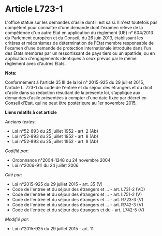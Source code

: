 # Article L723-1

L'office statue sur les demandes d'asile dont il est saisi. Il n'est toutefois pas compétent pour connaître d'une demande
dont l'examen relève de la compétence d'un autre Etat en application du règlement (UE) n° 604/2013 du Parlement européen et
du Conseil, du 26 juin 2013, établissant les critères et mécanismes de détermination de l'Etat membre responsable de l'examen
d'une demande de protection internationale introduite dans l'un des Etats membres par un ressortissant de pays tiers ou un
apatride, ou en application d'engagements identiques à ceux prévus par le même règlement avec d'autres Etats.

**Nota:**

Conformément à l'article 35 III de la loi n° 2015-925 du 29 juillet 2015, l'article L. 723-1 du code de l'entrée et du séjour
des étrangers et du droit d'asile dans sa rédaction résultant de la présente loi, s'applique aux demandes d'asile présentées
à compter d'une date fixée par décret en Conseil d'Etat, qui ne peut être postérieure au 1er novembre 2015.

**Liens relatifs à cet article**

_Anciens textes_:

  - Loi n°52-893 du 25 juillet 1952 - art. 2 (Ab)
  - Loi n°52-893 du 25 juillet 1952 - art. 8 (Ab)
  - Loi n°52-893 du 25 juillet 1952 - art. 9 (Ab)

_Codifié par_:

  - Ordonnance n°2004-1248 du 24 novembre 2004
  - Loi n°2006-911 du 24 juillet 2006

_Cité par_:

  - Loi n°2015-925 du 29 juillet 2015 - art. 35 (V)
  - Code de l'entrée et du séjour des étrangers et ... - art. L731-2 (VD)
  - Code de l'entrée et du séjour des étrangers et ... - art. L751-2 (V)
  - Code de l'entrée et du séjour des étrangers et ... - art. R723-3 (V)
  - Code de l'entrée et du séjour des étrangers et ... - art. R742-3 (V)
  - Code de l'entrée et du séjour des étrangers et du  - art. L742-5 (V)

_Modifié par_:

  - Loi n°2015-925 du 29 juillet 2015 - art. 11
